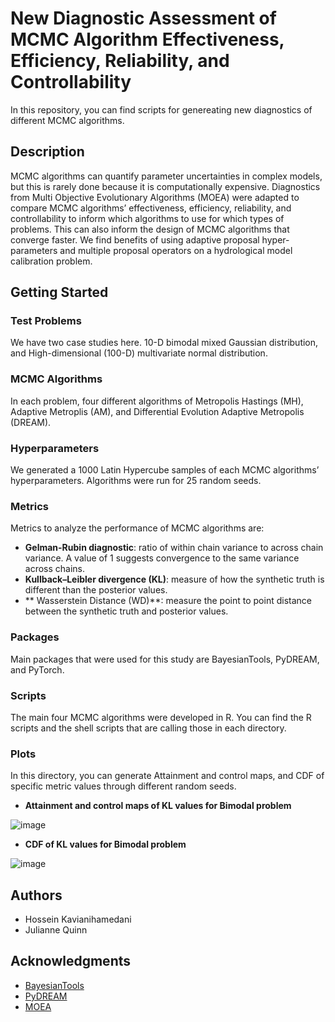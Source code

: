 # New Diagnostic Assessment of MCMC Algorithm Effectiveness, Efficiency, Reliability, and Controllability

In this repository, you can find scripts for genereating new diagnostics of different MCMC algorithms. 

## Description

MCMC algorithms can quantify parameter uncertainties in complex models, but this is rarely done because it is computationally expensive. Diagnostics from Multi Objective Evolutionary Algorithms (MOEA) were adapted to compare MCMC algorithms’ effectiveness, efficiency, reliability, and controllability to inform which algorithms to use for which types of problems. This can also inform the design of MCMC algorithms that converge faster. We find benefits of using adaptive proposal hyper-parameters and multiple proposal operators on a hydrological model calibration problem.

## Getting Started

### Test Problems

We have two case studies here. 10-D bimodal mixed Gaussian distribution, and High-dimensional (100-D) multivariate normal distribution. 

### MCMC Algorithms

In each problem, four different algorithms of Metropolis Hastings (MH), Adaptive Metroplis (AM), and Differential Evolution Adaptive Metropolis (DREAM).

### Hyperparameters

We generated a 1000 Latin Hypercube samples of each MCMC algorithms’ hyperparameters. Algorithms were run for 25 random seeds.

### Metrics

Metrics to analyze the performance of MCMC algorithms are:

* **Gelman-Rubin diagnostic**: ratio of within chain variance to across chain variance. A value of 1 suggests convergence to the same variance across chains.
* **Kullback–Leibler divergence (KL)**: measure of how the synthetic truth is different than the posterior values.
* ** Wasserstein Distance (WD)**: measure the point to point distance between the synthetic truth and posterior values.


### Packages

Main packages that were used for this study are BayesianTools, PyDREAM, and PyTorch. 

### Scripts

The main four MCMC algorithms were developed in R. You can find the R scripts and the shell scripts that are calling those in each directory. 

### Plots

In this directory, you can generate Attainment and control maps, and CDF of specific metric values through different random seeds.

* **Attainment and control maps of KL values for Bimodal problem**

![image](https://user-images.githubusercontent.com/54559577/198050022-834ddc9f-1434-4990-87a6-8f57eabefffc.png)


* **CDF of  KL values for Bimodal problem**


![image](https://user-images.githubusercontent.com/54559577/198050266-ff67b9c8-220e-485c-a6a9-31d9e6a4df09.png)


## Authors

* Hossein Kavianihamedani
* Julianne Quinn


## Acknowledgments

* [BayesianTools](https://github.com/florianhartig/BayesianTools)
* [PyDREAM](https://github.com/LoLab-MSM/PyDREAM)
* [MOEA](https://www.sciencedirect.com/science/article/pii/S0309170816300896)
